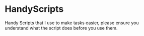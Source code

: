 # HandyScripts
Handy Scripts that I use to make tasks easier, please ensure you understand what the script does before you use them.  
